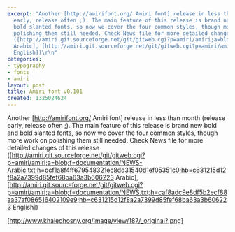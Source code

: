 ```yaml
---
excerpt: "Another [http://amirifont.org/ Amiri font] release in less than month (release
  early, release often ;). The main feature of this release is brand new bold and
  bold slanted fonts, so now we cover the four common styles, though more work on
  polishing them still needed. Check News file for more detailed changes of this release
  ([http://amiri.git.sourceforge.net/git/gitweb.cgi?p=amiri/amiri;a=blob;f=documentation/NEWS-Arabic.txt;h=dcf1a8f4ff679548321ec8dd31540d1ef05351c0;hb=c631215d12f8a2a7399d85fef68ba63a3b606223
  Arabic], [http://amiri.git.sourceforge.net/git/gitweb.cgi?p=amiri/amiri;a=blob;f=documentation/NEWS.txt;h=caf8adc9e8df5b2ecf88aa37af086516402109e9;hb=c631215d12f8a2a7399d85fef68ba63a3b606223
  English])\r\n"
categories:
- typography
- fonts
- amiri
layout: post
title: Amiri font v0.101
created: 1325024624
---
```

Another [http://amirifont.org/ Amiri font] release in less than month (release early, release often ;). The main feature of this release is brand new bold and bold slanted fonts, so now we cover the four common styles, though more work on polishing them still needed. Check News file for more detailed changes of this release ([http://amiri.git.sourceforge.net/git/gitweb.cgi?p=amiri/amiri;a=blob;f=documentation/NEWS-Arabic.txt;h=dcf1a8f4ff679548321ec8dd31540d1ef05351c0;hb=c631215d12f8a2a7399d85fef68ba63a3b606223 Arabic], [http://amiri.git.sourceforge.net/git/gitweb.cgi?p=amiri/amiri;a=blob;f=documentation/NEWS.txt;h=caf8adc9e8df5b2ecf88aa37af086516402109e9;hb=c631215d12f8a2a7399d85fef68ba63a3b606223 English])
<!--break-->
[http://www.khaledhosny.org/image/view/187/_original?.png]
